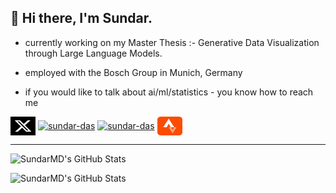 ## 👋 Hi there, I'm Sundar.

- currently working on my Master Thesis :- Generative Data Visualization through Large Language Models.

- employed with the Bosch Group in Munich, Germany

- if you would like to talk about ai/ml/statistics - you know how to reach me


<a href="https://twitter.com/Sundar_Das_" target="blank"><img align="center" src="https://raw.githubusercontent.com/SundarMD/github-profile-readme-generator/master/src/images/icons/Social/X.svg" alt="Sundar_Das_" height="30" width="40" /></a>
<a href="https://linkedin.com/in/sundar-das" target="blank"><img align="center" src="https://raw.githubusercontent.com/rahuldkjain/github-profile-readme-generator/master/src/images/icons/Social/linked-in-alt.svg" alt="sundar-das" height="30" width="40" /></a>
<a href="https://discord.com/channels/@sundarmd" target="blank"><img align="center" src="https://raw.githubusercontent.com/rahuldkjain/github-profile-readme-generator/master/src/images/icons/Social/discord.svg" alt="sundar-das" height="30" width="40" /></a>
<a href="https://www.strava.com/athletes/137479001" target="blank"><img align="center" src="https://github.com/sundarmd/github-profile-readme-generator/blob/master/src/images/icons/Social/Strava.png" alt="sundar-das" height="30" width="40" /></a>



---
<p><img src="https://github-readme-stats.vercel.app/api/top-langs/?username=SundarMD&theme=dark&show_icons=true&hide_border=true&layout=compact" alt="SundarMD's GitHub Stats" /></p>
 
 
<p><img src="https://github-readme-streak-stats.herokuapp.com/?user=SundarMD&theme=default&hide_border=true&theme=dark" alt="SundarMD's GitHub Stats" /></p>
